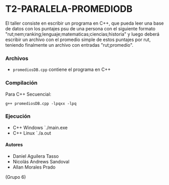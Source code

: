 # T2-PARALELA-PROMEDIODB
El taller consiste en escribir un programa en C++, que pueda leer una base de datos con los puntajes psu de una persona con el siguiente formato "rut;nem;ranking;lenguaje;matematicas;ciencias;historia" y luego deberá escribir un archivo con el promedio simple de estos puntajes por rut, teniendo finalmente un archivo con entradas "rut;promedio".

### Archivos
- `promediosDB.cpp` contiene el programa en C++

### Compilación
Para C++ Secuencial:
```
g++ promediosDB.cpp -lpqxx -lpq
```
### Ejecución
- C++ Windows
    `./main.exe
- C++ Linux
    `./a.out

#### Autores
- Daniel Aguilera Tasso
- Nicolás Andrews Sandoval
- Allan Morales Prado

(Grupo 6)
